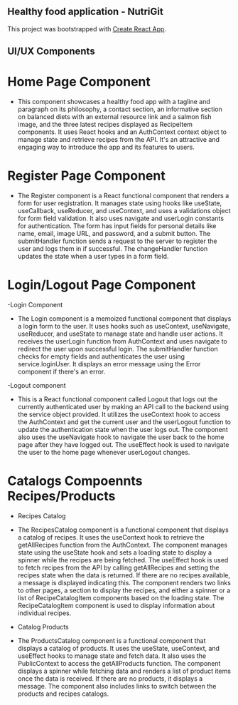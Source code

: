 ## Healthy food application - NutriGit

This project was bootstrapped with [Create React App](https://github.com/facebook/create-react-app).

## UI/UX Components
# Home Page Component
- This component showcases a healthy food app with a tagline and paragraph on its philosophy, a contact section, an informative section on balanced diets with an external resource link and a salmon fish image, and the three latest recipes displayed as RecipeItem components. It uses React hooks and an AuthContext context object to manage state and retrieve recipes from the API. It's an attractive and engaging way to introduce the app and its features to users.

# Register Page Component
- The Register component is a React functional component that renders a form for user registration. It manages state using hooks like useState, useCallback, useReducer, and useContext, and uses a validations object for form field validation. It also uses navigate and userLogin constants for authentication. The form has input fields for personal details like name, email, image URL, and password, and a submit button. The submitHandler function sends a request to the server to register the user and logs them in if successful. The changeHandler function updates the state when a user types in a form field.

# Login/Logout Page Component
-Login Component
- The Login component is a memoized functional component that displays a login form to the user. It uses hooks such as useContext, useNavigate, useReducer, and useState to manage state and handle user actions. It receives the userLogin function from AuthContext and uses navigate to redirect the user upon successful login. The submitHandler function checks for empty fields and authenticates the user using service.loginUser. It displays an error message using the Error component if there's an error.

-Logout component
- This is a React functional component called Logout that logs out the currently authenticated user by making an API call to the backend using the service object provided. It utilizes the useContext hook to access the AuthContext and get the current user and the userLogout function to update the authentication state when the user logs out. The component also uses the useNavigate hook to navigate the user back to the home page after they have logged out. The useEffect hook is used to navigate the user to the home page whenever userLogout changes.

# Catalogs Compoennts Recipes/Products
- Recipes Catalog
- The RecipesCatalog component is a functional component that displays a catalog of recipes. It uses the useContext hook to retrieve the getAllRecipes function from the AuthContext. The component manages state using the useState hook and sets a loading state to display a spinner while the recipes are being fetched.
The useEffect hook is used to fetch recipes from the API by calling getAllRecipes and setting the recipes state when the data is returned. If there are no recipes available, a message is displayed indicating this.
The component renders two links to other pages, a section to display the recipes, and either a spinner or a list of RecipeCatalogItem components based on the loading state. The RecipeCatalogItem component is used to display information about individual recipes.

- Catalog Products
- The ProductsCatalog component is a functional component that displays a catalog of products. It uses the useState, useContext, and useEffect hooks to manage state and fetch data. It also uses the PublicContext to access the getAllProducts function. The component displays a spinner while fetching data and renders a list of product items once the data is received. If there are no products, it displays a message. The component also includes links to switch between the products and recipes catalogs.